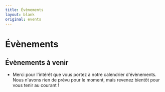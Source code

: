```yaml
---
title: Évènements
layout: blank
original: events
---
```


# Évènements

## Évènements à venir

* Merci pour l'intérêt que vous portez à notre calendrier d'évènements. Nous n'avons rien de prévu pour le moment, mais revenez bientôt pour vous tenir au courant !
